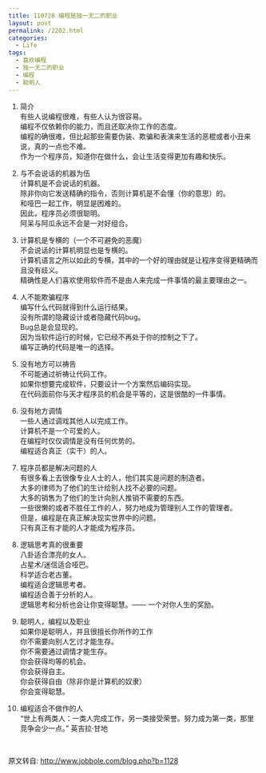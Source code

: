 ```yaml
---
title: 110728 编程是独一无二的职业
layout: post
permalink: /2202.html
categories:
  - Life
tags:
  - 喜欢编程
  - 独一无二的职业
  - 编程
  - 聪明人
---
```

1. 简介  
有些人说编程很难，有些人认为很容易。  
编程不仅依赖你的能力，而且还取决你工作的态度。  
编程的确很难，但比起那些需要伪装、欺骗和表演来生活的恶棍或者小丑来说，真的一点也不难。  
作为一个程序员，知道你在做什么，会让生活变得更加有趣和快乐。

2. 与不会说话的机器为伍  
计算机是不会说话的机器。  
除非你向它发送精确的指令，否则计算机是不会懂（你的意思）的。  
和哑巴一起工作，明显是困难的。  
因此，程序员必须很聪明。  
阿呆与阿瓜永远不会是一对好组合。

3. 计算机是专横的（一个不可避免的恶魔）  
不会说话的计算机明显也是专横的。  
计算机语言之所以如此的专横，其中的一个好的理由就是让程序变得更精确而且没有歧义。  
精确性是人们喜欢使用软件而不是由人来完成一件事情的最主要理由之一。

4. 人不能欺骗程序  
编写什么代码就得到什么运行结果。  
没有所谓的隐藏设计或者隐藏代码bug。  
Bug总是会显现的。  
因为当软件运行的时候，它已经不再处于你的控制之下了。  
编写正确的代码是唯一的选择。

5. 没有地方可以祷告  
不可能通过祈祷让代码工作。  
如果你想要完成软件，只要设计一个方案然后编码实现。  
在代码面前你与天才程序员的机会是平等的，这是很酷的一件事情。

6. 没有地方调情  
一些人通过调戏其他人以完成工作。  
计算机不是一个可爱的人。  
在编程时仅仅调情是没有任何优势的。  
编程适合真正（实干）的人。

7. 程序员都是解决问题的人  
有很多看上去很像专业人士的人，他们其实是问题的制造者。  
大多的律师为了他们的生计给别人找不必要的问题。  
大多的销售为了他们的生计向别人推销不需要的东西。  
一些很懒的或者不胜任工作的人，努力地成为管理别人工作的管理者。  
但是，编程是在真正解决现实世界中的问题。  
只有真正有才能的人才能成为程序员。

8. 逻辑思考真的很重要  
八卦适合漂亮的女人。  
占星术/迷信适合哑巴。  
科学适合老古董。  
编程适合逻辑思考者。  
编程适合善于分析的人。  
逻辑思考和分析也会让你变得聪慧。—— 一个对你人生的奖励。

9. 聪明人，编程以及职业  
如果你是聪明人，并且很擅长你所作的工作  
你不需要向别人乞讨才能生存。  
你不需要通过调情才能生存。  
你会获得均等的机会。  
你会获得自主。  
你会获得自由（除非你是计算机的奴隶）  
你会变得聪慧。

10. 编程适合不做作的人  
“世上有两类人：一类人完成工作，另一类接受荣誉。努力成为第一类，那里竞争会少一点。” 英吉拉·甘地

&nbsp;

原文转自: <http://www.jobbole.com/blog.php?b=1128>
